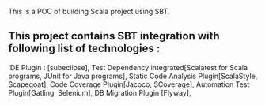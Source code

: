 This is a POC of building Scala project using SBT.

This project contains SBT integration with following list of technologies : 
---------------------------------------------------------------------------
IDE Plugin : [subeclipse],
Test Dependency integrated[Scalatest for Scala programs, JUnit for Java programs], 
Static Code Analysis Plugin[ScalaStyle, Scapegoat],
Code Coverage Plugin[Jacoco, SCoverage],
Automation Test Plugin[Gatling, Selenium],
DB Migration Plugin [Flyway],
